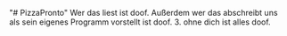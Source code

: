 "# PizzaPronto" 
Wer das liest ist doof.
Außerdem wer das abschreibt uns als sein eigenes Programm vorstellt ist doof.
3. ohne dich ist alles doof.
